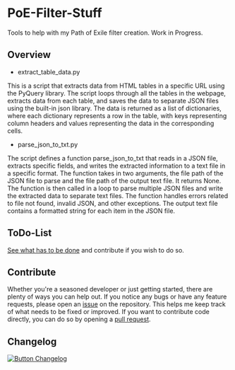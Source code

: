 # PoE-Filter-Stuff

Tools to help with my Path of Exile filter creation. Work in Progress.

## Overview
- extract_table_data.py

This is a script that extracts data from HTML tables in a specific URL using the PyQuery library. The script loops through all the tables in the webpage, extracts data from each table, and saves the data to separate JSON files using the built-in json library. The data is returned as a list of dictionaries, where each dictionary represents a row in the table, with keys representing column headers and values representing the data in the corresponding cells.


- parse_json_to_txt.py

The script defines a function parse_json_to_txt that reads in a JSON file, extracts specific fields, and writes the extracted information to a text file in a specific format. The function takes in two arguments, the file path of the JSON file to parse and the file path of the output text file. It returns None. The function is then called in a loop to parse multiple JSON files and write the extracted data to separate text files. The function handles errors related to file not found, invalid JSON, and other exceptions. The output text file contains a formatted string for each item in the JSON file.

## ToDo-List
[See what has to be done](https://github.com/Chelyocarpus/PoE-Filter-Stuff/issues?q=is%3Aissue+is%3Aopen+label%3AToDo) and contribute if you wish to do so.

## Contribute

Whether you're a seasoned developer or just getting started, there are plenty of ways you can help out.
If you notice any bugs or have any feature requests, please open an [issue](https://github.com/Chelyocarpus/PoE-Filter-Stuff/issues) on the repository. This helps me keep track of what needs to be fixed or improved.
If you want to contribute code directly, you can do so by opening a [pull request](https://github.com/Chelyocarpus/PoE-Filter-Stuff/pulls).

## Changelog
[![Button Changelog]][Changelog]

<!----------------------------------------------------------------------------->

[Changelog]: https://github.com/Chelyocarpus/PoE-Filter-Stuff/discussions/categories/changelog

[Button Changelog]: https://img.shields.io/badge/Changelog-4285F4?style=for-the-badge&logoColor=white&logo=Git
